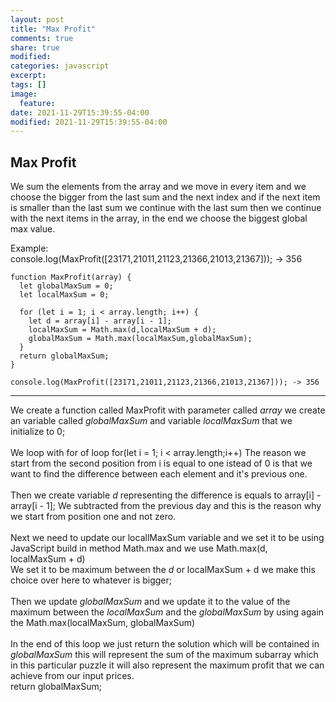 ```yaml
---
layout: post
title: "Max Profit"
comments: true
share: true
modified:
categories: javascript
excerpt:
tags: []
image:
  feature:
date: 2021-11-29T15:39:55-04:00
modified: 2021-11-29T15:39:55-04:00
---
```


## Max Profit

We sum the elements from the array and we move in every item and we choose the bigger from the last sum and the next index and if the next item is smaller than the last sum we continue with the last sum then we continue with the next items in the array, in the end we choose the biggest global max value.

Example:<br>
console.log(MaxProfit([23171,21011,21123,21366,21013,21367])); -> 356 <br>




~~~
function MaxProfit(array) {
  let globalMaxSum = 0;
  let localMaxSum = 0;

  for (let i = 1; i < array.length; i++) {
    let d = array[i] - array[i - 1];
    localMaxSum = Math.max(d,localMaxSum + d);
    globalMaxSum = Math.max(localMaxSum,globalMaxSum);
  }
  return globalMaxSum;
}

console.log(MaxProfit([23171,21011,21123,21366,21013,21367])); -> 356

~~~
___
We create a function called MaxProfit with parameter called *array* we create an variable called    *globalMaxSum* and variable *localMaxSum* that we initialize to 0;
<br><br>
We loop with for of loop for(let i = 1; i < array.length;i++) The reason we start from the second position from i is equal to one istead of 0 is that we want to find the difference between each element and it's previous one.<br><br>
Then we create variable *d* representing the difference is equals to array[i] - array[i - 1];
We subtracted from the previous day and this is the reason why we start from position one and not zero.
<br><br>
Next we need to update our locallMaxSum variable and we set it to be using JavaScript build in method Math.max and we use Math.max(d, localMaxSum + d)<br>
We set it to be maximum between the *d* or localMaxSum + d we make this choice over here to whatever is bigger;
<br><br>
Then we update *globalMaxSum* and we update it to the value of the maximum between the *localMaxSum* and the *globalMaxSum* by using again the Math.max(localMaxSum, globalMaxSum)
<br> <br> 
In the end of this loop we just return the solution which will be contained in *globalMaxSum* this will represent the sum of the maximum subarray which in this particular puzzle it will also represent the maximum profit that we can achieve from our input prices.<br>
return globalMaxSum;
 

